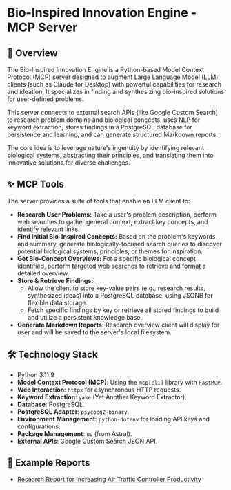 # Bio-Inspired Innovation Engine - MCP Server

## 🚀 Overview

The Bio-Inspired Innovation Engine is a Python-based Model Context Protocol (MCP) server designed to augment Large Language Model (LLM) clients (such as Claude for Desktop) with powerful capabilities for research and ideation.
It specializes in finding and synthesizing bio-inspired solutions for user-defined problems.

This server connects to external search APIs (like Google Custom Search) to research problem domains and biological concepts, uses NLP for keyword extraction, stores findings in a PostgreSQL database for persistence and learning, and can generate structured Markdown reports.

The core idea is to leverage nature's ingenuity by identifying relevant biological systems, abstracting their principles, and translating them into innovative solutions for diverse challenges.

## ✨ MCP Tools

The server provides a suite of tools that enable an LLM client to:

* **Research User Problems:** Take a user's problem description, perform web searches to gather general context, extract key concepts, and identify relevant links.
* **Find Initial Bio-Inspired Concepts:** Based on the problem's keywords and summary, generate biologically-focused search queries to discover potential biological systems, principles, or themes for inspiration.
* **Get Bio-Concept Overviews:** For a specific biological concept identified, perform targeted web searches to retrieve and format a detailed overview.
* **Store & Retrieve Findings:**
    * Allow the client to store key-value pairs (e.g., research results, synthesized ideas) into a PostgreSQL database, using JSONB for flexible data storage.
    * Fetch specific findings by key or retrieve all stored findings to build and utilize a persistent knowledge base.
* **Generate Markdown Reports:** Research overview client will display for user and will be saved to the server's local filesystem.

## 🛠️ Technology Stack

* Python 3.11.9
* **Model Context Protocol (MCP)**: Using the `mcp[cli]` library with `FastMCP`.
* **Web Interaction**: `httpx` for asynchronous HTTP requests.
* **Keyword Extraction**: `yake` (Yet Another Keyword Extractor).
* **Database**: PostgreSQL.
* **PostgreSQL Adapter**: `psycopg2-binary`.
* **Environment Management**: `python-dotenv` for loading API keys and configurations.
* **Package Management**: `uv` (from Astral).
* **External APIs**: Google Custom Search JSON API.

## 📄 Example Reports
  * [Research Report for Increasing Air Traffic Controller Productivity](./Research%20Report%20for%20Increasing%20Air%20Traffic%20Controller%20Productivity.md)

